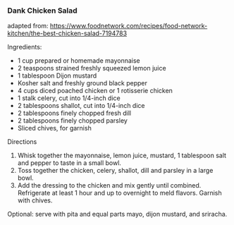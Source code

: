 ### Dank Chicken Salad

adapted from: https://www.foodnetwork.com/recipes/food-network-kitchen/the-best-chicken-salad-7194783

Ingredients:
- 1 cup prepared or homemade mayonnaise
- 2 teaspoons strained freshly squeezed lemon juice
- 1 tablespoon Dijon mustard
- Kosher salt and freshly ground black pepper
- 4 cups diced poached chicken or 1 rotisserie chicken
- 1 stalk celery, cut into 1/4-inch dice
- 2 tablespoons shallot, cut into 1/4-inch dice
- 2 tablespoons finely chopped fresh dill
- 2 tablespoons finely chopped parsley
- Sliced chives, for garnish

Directions
1. Whisk together the mayonnaise, lemon juice, mustard, 1 tablespoon salt and pepper to taste in a small bowl.
2. Toss together the chicken, celery, shallot, dill and parsley in a large bowl.
3. Add the dressing to the chicken and mix gently until combined. Refrigerate at least 1 hour and up to overnight to meld flavors. Garnish with chives.

Optional: serve with pita and equal parts mayo, dijon mustard, and sriracha. 
